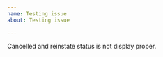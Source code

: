 ```yaml
---
name: Testing issue
about: Testing issue

---
```


Cancelled and reinstate status is not display proper.
